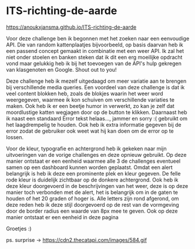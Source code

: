 # ITS-richting-de-aarde

https://anoukxjansma.github.io/ITS-richting-de-aarde

Voor deze challenge ben ik begonnen met het zoeken naar een eenvoudige API. Die van random kattenplaatjes bijvoorbeeld, op basis daarvan heb ik een passend concept gemaakt in combinatie met een weer API. Ik zal het niet onder stoelen en banken steken dat ik dit een erg moeilijke opdracht vond maar gelukkig heb ik bij het toevoegen van de API's hulp gekregen van klasgenoten en Google. Shout out to you!

Deze challenge heb ik mezelf uitgedaagd om meer variatie aan te brengen bij verschillende media queries. Een voordeel van deze challenge is dat ik veel content blokken heb, zoals de blokjes waarin het weer word weergegeven, waarmee ik kon schuiven om verschillende variaties te maken. Ook heb ik er een beetje humor in verwerkt, zo kan je zelf dat moordlustige katten wegjagen door op de button te klikken. Daarnaast heb ik naast een standaard Error tekst helaas..., jammer en sorry :( gebruikt om het laagdrempelig te houden. Ook heb ik extra informatie gegeven bij de error zodat de gebruiker ook weet wat hij kan doen om de error op te lossen.

Voor de kleur, typografie en achtergrond heb ik gekeken naar mijn uitvoeringen van de vorige challenges en deze opnieuw gebruikt. Op deze manier ontstaat er een eenheid waarmee alle 3 de challenges eventueel samen op een dashboard kunnen worden geplaatst. Omdat een alert belangrijk is heb ik deze een prominente plek en kleur gegeven. De felle rode kleur is duidelijk zichtbaar op de donkere achtergrond. Ook heb ik deze kleur doorgevoerd in de beschrijvingen van het weer, deze is op deze manier toch verbonden met de alert, het is belangrijk om in de gaten te houden of het 20 graden of hoger is. Alle letters zijn rond afgerond, om deze reden heb ik deze stijl doorgevoerd op de rest van de vormgeving door de border radius een waarde van 8px mee te geven. Ook op deze manier ontstaat er een eenheid in deze pagina

Groetjes :)

ps. surprise -> https://cdn2.thecatapi.com/images/584.gif
